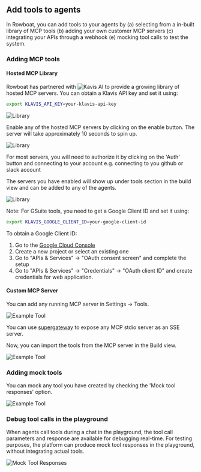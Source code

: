 ## Add tools to agents
In Rowboat, you can add tools to your agents by (a) selecting from a in-built library of MCP tools (b) adding your own customer MCP servers (c) integrating your APIs through a webhook (e) mocking tool calls to test the system.

### Adding MCP tools

#### Hosted MCP Library

Rowboat has partnered with ![Kavis AI](https://www.klavis.ai/) to provide a growing library of hosted MCP servers. You can obtain a Klavis API key and set it using:
```bash
export KLAVIS_API_KEY=your-klavis-api-key
```

![Library](img/mcp-library.png)

Enable any of the hosted MCP servers by clicking on the enable button. The server will take approximately 10 seconds to spin up.

![Library](img/enable-mcp-server.png)

For most servers, you will need to authorize it by clicking on the 'Auth' button and connecting to your account e.g. connecting to you github or slack account

The servers you have enabled will show up under tools section in the build view and can be added to any of the agents.

![Library](img/mcp-tools-build-view.png)

Note: For GSuite tools, you need to get a Google Client ID and set it using:
```bash
export KLAVIS_GOOGLE_CLIENT_ID=your-google-client-id
```

To obtain a Google Client ID:
1. Go to the [Google Cloud Console](https://console.cloud.google.com)
2. Create a new project or select an existing one
3. Go to "APIs & Services" → "OAuth consent screen" and complete the setup
4. Go to "APIs & Services" → "Credentials" → "OAuth client ID" and create credentials for web application.

#### Custom MCP Server
You can add any running MCP server in Settings -> Tools.

![Example Tool](img/add-mcp-server.png)

You can use [supergateway](https://github.com/supercorp-ai/supergateway) to expose any MCP stdio server as an SSE server.

Now, you can import the tools from the MCP server in the Build view.

![Example Tool](img/import-mcp-tools.png)

### Adding mock tools
You can mock any tool you have created by checking the 'Mock tool responses' option.


![Example Tool](img/mock-tool.png)

### Debug tool calls in the playground
When agents call tools during a chat in the playground, the tool call parameters and response are available for debugging real-time. For testing purposes, the platform can produce mock tool responses in the playground, without integrating actual tools.

![Mock Tool Responses](img/mock-response.png)